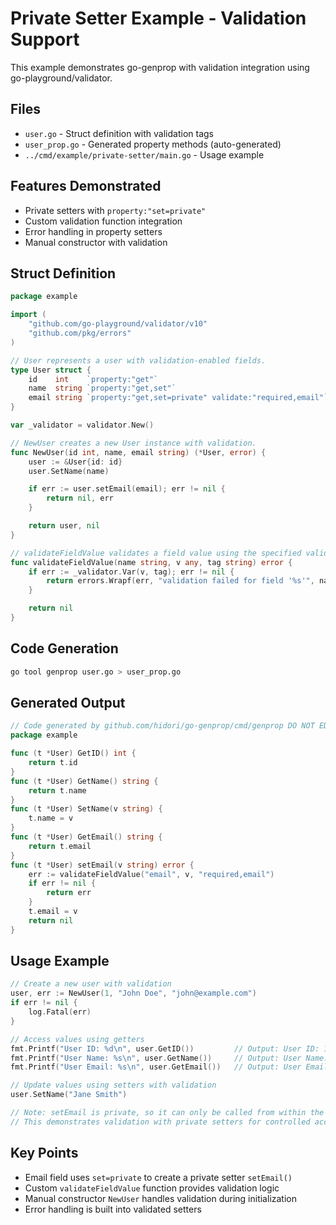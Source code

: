 # Private Setter Example - Validation Support

This example demonstrates go-genprop with validation integration using go-playground/validator.

## Files

- `user.go` - Struct definition with validation tags
- `user_prop.go` - Generated property methods (auto-generated)
- `../cmd/example/private-setter/main.go` - Usage example

## Features Demonstrated

- Private setters with `property:"set=private"`
- Custom validation function integration
- Error handling in property setters
- Manual constructor with validation

## Struct Definition

```go
package example

import (
    "github.com/go-playground/validator/v10"
    "github.com/pkg/errors"
)

// User represents a user with validation-enabled fields.
type User struct {
    id    int    `property:"get"`                                       // Read-only ID field
    name  string `property:"get,set"`                                   // Name with both getter and setter
    email string `property:"get,set=private" validate:"required,email"` // Email with private setter and validation
}

var _validator = validator.New()

// NewUser creates a new User instance with validation.
func NewUser(id int, name, email string) (*User, error) {
    user := &User{id: id}
    user.SetName(name)

    if err := user.setEmail(email); err != nil {
        return nil, err
    }

    return user, nil
}

// validateFieldValue validates a field value using the specified validation tag.
func validateFieldValue(name string, v any, tag string) error {
    if err := _validator.Var(v, tag); err != nil {
        return errors.Wrapf(err, "validation failed for field '%s'", name)
    }

    return nil
}
```

## Code Generation

```bash
go tool genprop user.go > user_prop.go
```

## Generated Output

```go
// Code generated by github.com/hidori/go-genprop/cmd/genprop DO NOT EDIT.
package example

func (t *User) GetID() int {
    return t.id
}
func (t *User) GetName() string {
    return t.name
}
func (t *User) SetName(v string) {
    t.name = v
}
func (t *User) GetEmail() string {
    return t.email
}
func (t *User) setEmail(v string) error {
    err := validateFieldValue("email", v, "required,email")
    if err != nil {
        return err
    }
    t.email = v
    return nil
}
```

## Usage Example

```go
// Create a new user with validation
user, err := NewUser(1, "John Doe", "john@example.com")
if err != nil {
    log.Fatal(err)
}

// Access values using getters
fmt.Printf("User ID: %d\n", user.GetID())         // Output: User ID: 1
fmt.Printf("User Name: %s\n", user.GetName())     // Output: User Name: John Doe
fmt.Printf("User Email: %s\n", user.GetEmail())   // Output: User Email: john@example.com

// Update values using setters with validation
user.SetName("Jane Smith")

// Note: setEmail is private, so it can only be called from within the package
// This demonstrates validation with private setters for controlled access
```

## Key Points

- Email field uses `set=private` to create a private setter `setEmail()`
- Custom `validateFieldValue` function provides validation logic
- Manual constructor `NewUser` handles validation during initialization
- Error handling is built into validated setters
